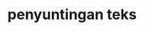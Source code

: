 ---
date:  ""
draft: false
title: "penyuntingan teks"
weight: 4
parted:
    name: ""
    goal: "Parted 1"
    desc: "Memahami penyuntingan teks dengan HTML untuk menampilkan, menekankan, serta memformat tulisan sesuai kebutuhan halaman."
    icon: ""
tasker:
    name: ""
    goal: "Parted 1"
    desc: "Mencari konsep dan prinsip dasar perpustakaan digital."
    icon: ""
assign:
    name: ""
    goal: "Parted 1"
    desc: "Membuat konsep dan prinsip dasar perpustakaan digital."
    icon: ""
metadata:
    index: false
    thumb: "cover.jpg"
    author: [ "null" ]
description: "Memahami penyuntingan teks dengan HTML untuk menampilkan, menekankan, serta memformat tulisan sesuai kebutuhan halaman."
---
